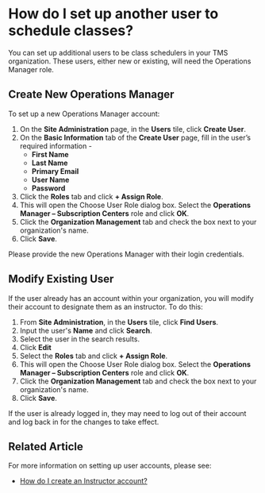 # How do I set up another user to schedule classes?

You can set up additional users to be class schedulers in your TMS organization. These users, either new or existing, will need the Operations Manager role. 

## Create New Operations Manager

To set up a new Operations Manager account:
1. On the **Site Administration** page, in the **Users** tile, click **Create User**.
1. On the **Basic Information** tab of the **Create User** page, fill in the user’s required information -
     - **First Name**
     - **Last Name**
     - **Primary Email**
     - **User Name**
     - **Password**
1. Click the **Roles** tab and click **+ Assign Role**.
1. This will open the Choose User Role dialog box. Select the **Operations Manager – Subscription Centers** role and click **OK**.
1. Click the **Organization Management** tab and check the box next to your organization's name.
1. Click **Save**.
     
Please provide the new Operations Manager with their login credentials.

## Modify Existing User

If the user already has an account within your organization, you will modify their account to designate them as an instructor. To do this:
1.  From **Site Administration**, in the **Users** tile, click **Find Users**.
1. Input the user's **Name** and click **Search**. 
1. Select the user in the search results. 
1. Click **Edit**
1. Select the **Roles** tab and click **+ Assign Role**. 
1. This will open the Choose User Role dialog box. Select the **Operations Manager – Subscription Centers** role and click **OK**.
1. Click the **Organization Management** tab and check the box next to your organization's name.
1. Click **Save**.

If the user is already logged in, they may need to log out of their account and log back in for the changes to take effect.

## Related Article
For more information on setting up user accounts, please see:
- [How do I create an Instructor account?](create-instructor-account.md)
